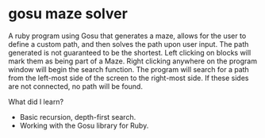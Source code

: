 # gosu maze solver
A ruby program using Gosu that generates a maze, allows for the user to define a custom path, and then solves the path upon user input. The path generated is not guaranteed to be the shortest. Left clicking on blocks will mark them as being part of a Maze. Right clicking anywhere on the program window will begin the search function. The program will search for a path from the left-most side of the screen to the right-most side. If these sides are not connected, no path will be found.

What did I learn?
  - Basic recursion, depth-first search.
  - Working with the Gosu library for Ruby.
